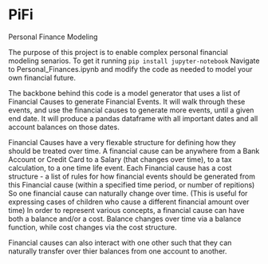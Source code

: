 # PiFi
Personal Finance Modeling

The purpose of this project is to enable complex personal financial modeling senarios. 
To get it running ```pip install jupyter-notebook```
Navigate to Personal_Finances.ipynb and modify the code as needed to model your own financial future.

The backbone behind this code is a model generator that uses a list of Financial Causes to generate Financial Events.
It will walk through these events, and use the financial causes to generate more events, until a given end date. 
It will produce a pandas dataframe with all important dates and all account balances on those dates.

Financial Causes have a very flexable structure for defining how they should be treated over time. 
A financial cause can be anywhere from a Bank Account or Credit Card to a Salary (that changes over time), to a tax calculation, to a one time life event. 
Each Financial cause has a cost structure - a list of rules for how financial events should be generated from this Financial cause (within a specified time period, or number of repitions)
So one financial cause can naturally change over time. (This is useful for expressing cases of children who cause a different financial amount over time)
In order to represent various concepts, a financial cause can have both a balance and/or a cost. Balance changes over time via a balance function, while cost changes via the cost structure.

Financial causes can also interact with one other such that they can naturally transfer over thier balances from one account to another.
